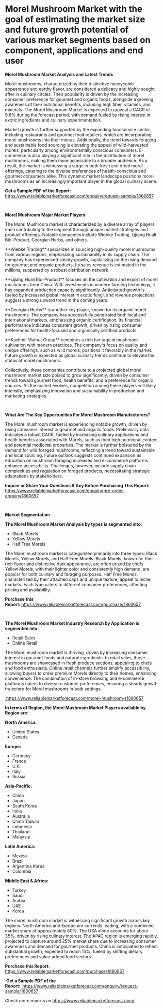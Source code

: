 <p><h1>Morel Mushroom Market with the goal of estimating the market size and future growth potential of various market segments based on component, applications and end user</h1></p><p><strong>Morel Mushroom Market Analysis and Latest Trends</strong></p>
<p><p>Morel mushrooms, characterized by their distinctive honeycomb appearance and earthy flavor, are considered a delicacy and highly sought after in culinary circles. Their popularity is driven by the increasing consumer preference for gourmet and organic foods, alongside a growing awareness of their nutritional benefits, including high fiber, vitamins, and minerals. The Morel Mushroom Market is expected to grow at a CAGR of 9.8% during the forecast period, with demand fueled by rising interest in exotic ingredients and culinary experimentation.</p><p>Market growth is further supported by the expanding foodservice sector, including restaurants and gourmet food retailers, which are incorporating morel mushrooms into their menus. Additionally, the trend towards foraging and sustainable food sourcing is elevating the appeal of wild-harvested morels, particularly among environmentally conscious consumers. E-commerce is also playing a significant role in the distribution of morel mushrooms, making them more accessible to a broader audience. As a result, the market is witnessing a surge in both fresh and dried morel offerings, catering to the diverse preferences of health-conscious and gourmet consumers alike. This dynamic market landscape positions morel mushrooms as an increasingly important player in the global culinary scene.</p></p>
<p><strong>Get a Sample PDF of the Report:&nbsp;</strong> <a href="https://www.reliablemarketforecast.com/enquiry/request-sample/1860657?utm_campaign=3521&utm_medium=2&utm_source=Github&utm_content=ia&utm_term=07042025&utm_id=morel-mushroom">https://www.reliablemarketforecast.com/enquiry/request-sample/1860657</a></p>
<p>&nbsp;</p>
<p><strong>Morel Mushroom Major Market Players</strong></p>
<p><p>The Morel Mushroom market is characterized by a diverse array of players, each contributing to the segment through unique market strategies and product offerings. Notable companies include Wiebke Trading, Lijiang Huali Bio-Product, Georgian Herbs, and others.</p><p>**Wiebke Trading** specializes in sourcing high-quality morel mushrooms from various regions, emphasizing sustainability in its supply chain. The company has experienced steady growth, capitalizing on the rising demand for gourmet and organic products. Its sales revenue is estimated in the millions, supported by a robust distribution network.</p><p>**Lijiang Huali Bio-Product** focuses on the cultivation and export of morel mushrooms from China. With investments in modern farming technology, it has expanded production capacity significantly. Anticipated growth is fueled by increased global interest in exotic fungi, and revenue projections suggest a strong upward trend in the coming years.</p><p>**Georgian Herbs** is another key player, known for its organic morel mushrooms. The company has successfully penetrated both local and international markets, emphasizing organic certification. Its financial performance indicates consistent growth, driven by rising consumer preferences for health-focused and organically certified products.</p><p>**Kashmir Walnut Group** combines a rich heritage in mushroom cultivation with modern practices. The company's focus on quality and unique offerings, such as wild morels, positions it favorably in the market. Future growth is expected as global culinary trends continue to elevate the status of morel mushrooms.</p><p>Collectively, these companies contribute to a projected global morel mushroom market size poised to grow significantly, driven by consumer trends toward gourmet food, health benefits, and a preference for organic sources. As the market evolves, competition among these players will likely intensify, emphasizing innovation and sustainability in production and marketing strategies.</p></p>
<p>&nbsp;</p>
<p><strong>What Are The Key Opportunities For Morel Mushroom Manufacturers?</strong></p>
<p><p>The Morel mushroom market is experiencing notable growth, driven by rising consumer interest in gourmet and organic foods. Preliminary data indicates a robust CAGR, fueled by increasing culinary applications and health benefits associated with Morels, such as their high nutritional content and potential medicinal properties. The market is further bolstered by the demand for wild foraged mushrooms, reflecting a trend toward sustainable and local sourcing. Future outlook suggests continued expansion as education on mushroom foraging increases and e-commerce platforms enhance accessibility. Challenges, however, include supply chain complexities and regulation on foraged products, necessitating strategic adaptations by stakeholders.</p></p>
<p><strong>Inquire or Share Your Questions If Any Before Purchasing This Report:</strong> <a href="https://www.reliablemarketforecast.com/enquiry/pre-order-enquiry/1860657?utm_campaign=3521&utm_medium=2&utm_source=Github&utm_content=ia&utm_term=07042025&utm_id=morel-mushroom">https://www.reliablemarketforecast.com/enquiry/pre-order-enquiry/1860657</a></p>
<p>&nbsp;</p>
<p><strong>Market Segmentation</strong></p>
<p><strong>The Morel Mushroom Market Analysis by types is segmented into:</strong></p>
<p><ul><li>Black Morels</li><li>Yellow Morels</li><li>Half Free Morels</li></ul></p>
<p><p>The Morel mushroom market is categorized primarily into three types: Black Morels, Yellow Morels, and Half Free Morels. Black Morels, known for their rich flavor and distinctive dark appearance, are often prized by chefs. Yellow Morels, with their lighter color and consistently high demand, are popular for both culinary and foraging purposes. Half Free Morels, characterized by their attached caps and unique texture, appeal to niche markets. Each type caters to different consumer preferences, affecting pricing and availability.</p></p>
<p><strong>Purchase this Report:&nbsp;</strong><a href="https://www.reliablemarketforecast.com/purchase/1860657?utm_campaign=3521&utm_medium=2&utm_source=Github&utm_content=ia&utm_term=07042025&utm_id=morel-mushroom">https://www.reliablemarketforecast.com/purchase/1860657</a></p>
<p>&nbsp;</p>
<p><strong>The Morel Mushroom Market Industry Research by Application is segmented into:</strong></p>
<p><ul><li>Retail Sales</li><li>Online Retail</li></ul></p>
<p><p>The Morel mushroom market is thriving, driven by increasing consumer interest in gourmet foods and natural ingredients. In retail sales, these mushrooms are showcased in fresh produce sections, appealing to chefs and food enthusiasts. Online retail channels further amplify accessibility, allowing buyers to order premium Morels directly to their homes, enhancing convenience. The combination of in-store browsing and e-commerce platforms caters to diverse customer preferences, ensuring a steady growth trajectory for Morel mushrooms in both settings.</p></p>
<p><a href="https://www.reliablemarketforecast.com/morel-mushroom-r1860657?utm_campaign=3521&utm_medium=2&utm_source=Github&utm_content=ia&utm_term=07042025&utm_id=morel-mushroom">&nbsp;https://www.reliablemarketforecast.com/morel-mushroom-r1860657</a></p>
<p><strong>In terms of Region, the Morel Mushroom Market Players available by Region are:</strong></p>
<p>
    <p> <strong> North America: </strong>
        <ul>
            <li>United States</li>
            <li>Canada</li>
        </ul>
        </p> 
    <p> <strong> Europe: </strong>
        <ul>
            <li>Germany</li>
            <li>France</li>
            <li>U.K.</li>
            <li>Italy</li>
            <li>Russia</li>
        </ul>
        </p> 
    <p> <strong> Asia-Pacific: </strong>
        <ul>
            <li>China</li>
            <li>Japan</li>
            <li>South Korea</li>
            <li>India</li>
            <li>Australia</li>
            <li>China Taiwan</li>
            <li>Indonesia</li>
            <li>Thailand</li>
            <li>Malaysia</li>
        </ul>
        </p> 
    <p> <strong> Latin America: </strong>
        <ul>
            <li>Mexico</li>
            <li>Brazil</li>
            <li>Argentina Korea</li>
            <li>Colombia</li>
        </ul>
        </p> 
    <p> <strong> Middle East & Africa: </strong>
        <ul>
            <li>Turkey</li>
            <li>Saudi</li>
            <li>Arabia</li>
            <li>UAE</li>
            <li>Korea</li>
        </ul>
    </p>
    </p>
<p><p>The morel mushroom market is witnessing significant growth across key regions. North America and Europe are currently leading, with a combined market share of approximately 60%. The USA alone accounts for about 35%, driven by rising culinary interest. The APAC region is emerging rapidly, projected to capture around 25% market share due to increasing consumer awareness and demand for gourmet products. China is anticipated to reflect substantial growth, expected to reach 15%, fueled by shifting dietary preferences and value-added food sectors.</p></p>
<p><strong>Purchase this Report: </strong><a href="https://www.reliablemarketforecast.com/purchase/1860657?utm_campaign=3521&utm_medium=2&utm_source=Github&utm_content=ia&utm_term=07042025&utm_id=morel-mushroom">https://www.reliablemarketforecast.com/purchase/1860657</a></p>
<p>&nbsp;<strong>Get a Sample PDF of the Report:&nbsp;&nbsp;</strong><a href="https://www.reliablemarketforecast.com/enquiry/request-sample/1860657?utm_campaign=3521&utm_medium=2&utm_source=Github&utm_content=ia&utm_term=07042025&utm_id=morel-mushroom">https://www.reliablemarketforecast.com/enquiry/request-sample/1860657</a></p>
<p><strong></strong></p>
<p>Check more reports on <a href="https://www.reliablemarketforecast.com/?utm_campaign=3521&utm_medium=2&utm_source=Github&utm_content=ia&utm_term=07042025&utm_id=morel-mushroom">https://www.reliablemarketforecast.com/</a></p>